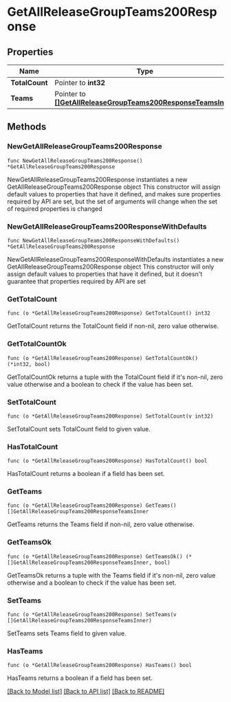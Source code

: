 # GetAllReleaseGroupTeams200Response

## Properties

Name | Type | Description | Notes
------------ | ------------- | ------------- | -------------
**TotalCount** | Pointer to **int32** |  | [optional] 
**Teams** | Pointer to [**[]GetAllReleaseGroupTeams200ResponseTeamsInner**](GetAllReleaseGroupTeams200ResponseTeamsInner.md) |  | [optional] 

## Methods

### NewGetAllReleaseGroupTeams200Response

`func NewGetAllReleaseGroupTeams200Response() *GetAllReleaseGroupTeams200Response`

NewGetAllReleaseGroupTeams200Response instantiates a new GetAllReleaseGroupTeams200Response object
This constructor will assign default values to properties that have it defined,
and makes sure properties required by API are set, but the set of arguments
will change when the set of required properties is changed

### NewGetAllReleaseGroupTeams200ResponseWithDefaults

`func NewGetAllReleaseGroupTeams200ResponseWithDefaults() *GetAllReleaseGroupTeams200Response`

NewGetAllReleaseGroupTeams200ResponseWithDefaults instantiates a new GetAllReleaseGroupTeams200Response object
This constructor will only assign default values to properties that have it defined,
but it doesn't guarantee that properties required by API are set

### GetTotalCount

`func (o *GetAllReleaseGroupTeams200Response) GetTotalCount() int32`

GetTotalCount returns the TotalCount field if non-nil, zero value otherwise.

### GetTotalCountOk

`func (o *GetAllReleaseGroupTeams200Response) GetTotalCountOk() (*int32, bool)`

GetTotalCountOk returns a tuple with the TotalCount field if it's non-nil, zero value otherwise
and a boolean to check if the value has been set.

### SetTotalCount

`func (o *GetAllReleaseGroupTeams200Response) SetTotalCount(v int32)`

SetTotalCount sets TotalCount field to given value.

### HasTotalCount

`func (o *GetAllReleaseGroupTeams200Response) HasTotalCount() bool`

HasTotalCount returns a boolean if a field has been set.

### GetTeams

`func (o *GetAllReleaseGroupTeams200Response) GetTeams() []GetAllReleaseGroupTeams200ResponseTeamsInner`

GetTeams returns the Teams field if non-nil, zero value otherwise.

### GetTeamsOk

`func (o *GetAllReleaseGroupTeams200Response) GetTeamsOk() (*[]GetAllReleaseGroupTeams200ResponseTeamsInner, bool)`

GetTeamsOk returns a tuple with the Teams field if it's non-nil, zero value otherwise
and a boolean to check if the value has been set.

### SetTeams

`func (o *GetAllReleaseGroupTeams200Response) SetTeams(v []GetAllReleaseGroupTeams200ResponseTeamsInner)`

SetTeams sets Teams field to given value.

### HasTeams

`func (o *GetAllReleaseGroupTeams200Response) HasTeams() bool`

HasTeams returns a boolean if a field has been set.


[[Back to Model list]](../README.md#documentation-for-models) [[Back to API list]](../README.md#documentation-for-api-endpoints) [[Back to README]](../README.md)



